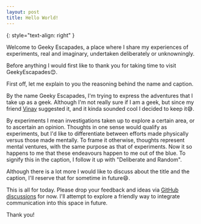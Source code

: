```yaml
---
layout: post
title: Hello World!
---
```


{: style="text-align: right" }

Welcome to Geeky Escapades, a place where I share my experiences of experiments, real and imaginary, undertaken deliberately or unknowningly.

Before anything I would first like to thank you for taking time to visit GeekyEscapades😊.

First off, let me explain to you the reasoning behind the name and caption.

By the name Geeky Escapades, I'm trying to express the adventures that I take up as a geek. Although I'm not really sure if I am a geek, but since my friend [Vinay](https://www.linkedin.com/in/vinay-shashidhara/) suggested it, and it kinda sounded cool I decided to keep it😅. 

By experiments I mean investigations taken up to explore a certain area, or to ascertain an opinion. Thoughts in one sense would qualify as experiments, but I'd like to differentiate between efforts made physically versus those made mentally. To frame it otherwise, thoughts represent mental ventures, with the same purpose as that of experiments. Now it so happens to me that these endeavours happen to me out of the blue. To signify this in the caption, I follow it up with "Deliberate and Random".

Although there is a lot more I would like to discuss about the title and the caption, I'll reserve that for sometime in future😄.

This is all for today.
Please drop your feedback and ideas via [GitHub discussions](https://github.com/rajat-008/GeekyEscapades/discussions) for now. I'll attempt to explore a friendly way to integrate communication into this space in future.

Thank you!
